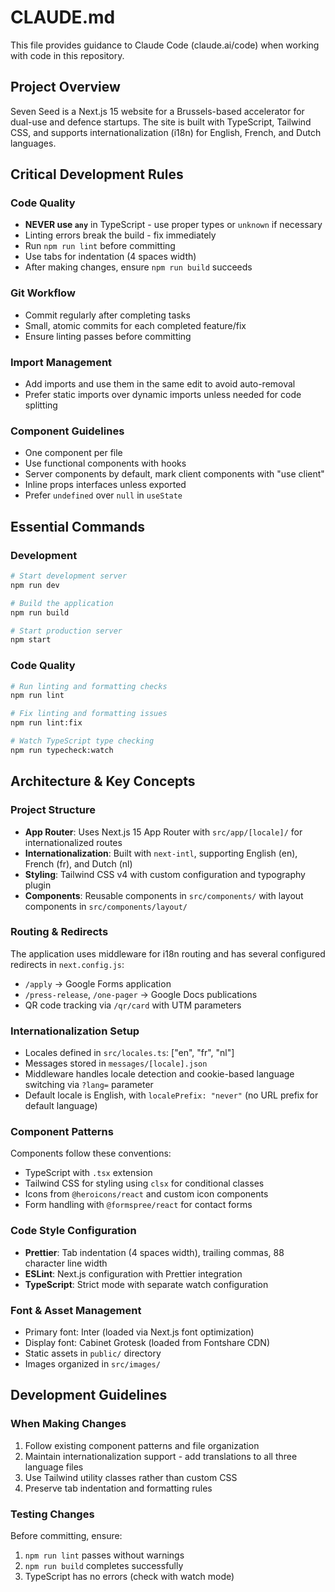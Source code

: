 # CLAUDE.md

This file provides guidance to Claude Code (claude.ai/code) when working with code in this repository.

## Project Overview

Seven Seed is a Next.js 15 website for a Brussels-based accelerator for dual-use and defence startups. The site is built with TypeScript, Tailwind CSS, and supports internationalization (i18n) for English, French, and Dutch languages.

## Critical Development Rules

### Code Quality
- **NEVER use `any`** in TypeScript - use proper types or `unknown` if necessary
- Linting errors break the build - fix immediately  
- Run `npm run lint` before committing
- Use tabs for indentation (4 spaces width)
- After making changes, ensure `npm run build` succeeds

### Git Workflow
- Commit regularly after completing tasks
- Small, atomic commits for each completed feature/fix
- Ensure linting passes before committing

### Import Management
- Add imports and use them in the same edit to avoid auto-removal
- Prefer static imports over dynamic imports unless needed for code splitting

### Component Guidelines
- One component per file
- Use functional components with hooks
- Server components by default, mark client components with "use client"
- Inline props interfaces unless exported
- Prefer `undefined` over `null` in `useState`

## Essential Commands

### Development
```bash
# Start development server
npm run dev

# Build the application
npm run build

# Start production server
npm start
```

### Code Quality
```bash
# Run linting and formatting checks
npm run lint

# Fix linting and formatting issues
npm run lint:fix

# Watch TypeScript type checking
npm run typecheck:watch
```

## Architecture & Key Concepts

### Project Structure
- **App Router**: Uses Next.js 15 App Router with `src/app/[locale]/` for internationalized routes
- **Internationalization**: Built with `next-intl`, supporting English (en), French (fr), and Dutch (nl)
- **Styling**: Tailwind CSS v4 with custom configuration and typography plugin
- **Components**: Reusable components in `src/components/` with layout components in `src/components/layout/`

### Routing & Redirects
The application uses middleware for i18n routing and has several configured redirects in `next.config.js`:
- `/apply` → Google Forms application
- `/press-release`, `/one-pager` → Google Docs publications
- QR code tracking via `/qr/card` with UTM parameters

### Internationalization Setup
- Locales defined in `src/locales.ts`: ["en", "fr", "nl"]
- Messages stored in `messages/[locale].json`
- Middleware handles locale detection and cookie-based language switching via `?lang=` parameter
- Default locale is English, with `localePrefix: "never"` (no URL prefix for default language)

### Component Patterns
Components follow these conventions:
- TypeScript with `.tsx` extension
- Tailwind CSS for styling using `clsx` for conditional classes
- Icons from `@heroicons/react` and custom icon components
- Form handling with `@formspree/react` for contact forms

### Code Style Configuration
- **Prettier**: Tab indentation (4 spaces width), trailing commas, 88 character line width
- **ESLint**: Next.js configuration with Prettier integration
- **TypeScript**: Strict mode with separate watch configuration

### Font & Asset Management
- Primary font: Inter (loaded via Next.js font optimization)
- Display font: Cabinet Grotesk (loaded from Fontshare CDN)
- Static assets in `public/` directory
- Images organized in `src/images/`

## Development Guidelines

### When Making Changes
1. Follow existing component patterns and file organization
2. Maintain internationalization support - add translations to all three language files
3. Use Tailwind utility classes rather than custom CSS
4. Preserve tab indentation and formatting rules

### Testing Changes
Before committing, ensure:
1. `npm run lint` passes without warnings
2. `npm run build` completes successfully
3. TypeScript has no errors (check with watch mode)
